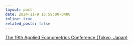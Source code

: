 ```yaml
---
layout: post
date: 2024-11-9 15:59:00-0400
inline: true
related_posts: false
---
```


[The 19th Applied Econometrics Conference (Tokyo, Japan)](https://www.crepe.e.u-tokyo.ac.jp/en/CallforPaper2024_English.pdf)